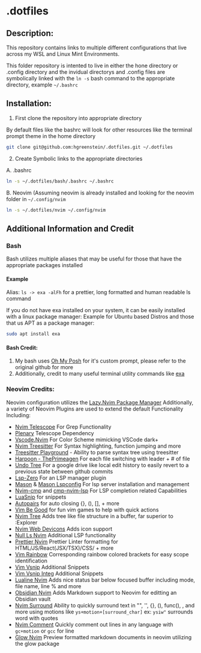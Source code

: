 # .dotfiles
## Description:
This repository contains links to multiple different configurations that live across my WSL and Linux Mint Environments. 

This folder repository is intented to live in either the hone directory or .config directory and the invidual directorys 
and .config files are symbolically linked with the `ln -s` bash command to the appropriate directory, example `~/.bashrc` 

## Installation:

1. First clone the repository into appropriate directory

By default files like the bashrc will look for other resources like the terminal prompt theme in the home directory

```bash
git clone git@github.com:hgreenstein/.dotfiles.git ~/.dotfiles
```
2. Create Symbolic links to the appropriate directories
   
A. .bashrc
```bash
ln -s ~/.dotfiles/bash/.bashrc ~/.bashrc
```
B. Neovim (Assuming neovim is already installed and looking for the neovim folder in `~/.config/nvim`
```bash
ln -s ~/.dotfiles/nvim ~/.config/nvim 
```

## Additional Information and Credit

### Bash
Bash utilizes multiple aliases that may be useful for those that have the appropriate packages installed
#### Example
Alias: `ls -> exa -alFh` for a prettier, long formatted and human readable ls command

If you do not have exa installed on your system, it can be easily installed with a linux package manager:
Example for Ubuntu based Distros and those that us APT as a package manager:
```bash
sudo apt install exa
```

#### Bash Credit:
1. My bash uses [Oh My Posh](https://github.com/jandedobbeleer/oh-my-posh) for it's custom prompt, please refer to the original github for more 
2. Additionally, credit to many useful terminal utility commands like [exa](https://github.com/ogham/exa) 

### Neovim Credits:
Neovim configuration utilizes the [Lazy.Nvim Package Manager](https://github.com/folke/lazy.nvim)
Additionally, a variety of Neovim Plugins are used to extend the default Functionality Including:
- [Nvim Telescope](https://github.com/nvim-telescope/telescope.nvim) For Grep Functionality
- [Plenary](https://github.com/nvim-lua/plenary.nvim) Telescope Dependency
- [Vscode.Nvim](https://github.com/Mofiqul/vscode.nvim) For Color Scheme mimicking VSCode dark+ 
- [Nvim Treesitter](https://github.com/nvim-treesitter/nvim-treesitter) For Syntax highlighting, function jumping and more
- [Treesitter Playground](https://github.com/nvim-treesitter/playground) - Ability to parse syntax tree using treesitter
- [Harpoon - ThePrimeagen](https://github.com/theprimeagen/harpoon) For each file switching with leader + # of file
- [Undo Tree](https://github.com/mbbill/undotree) For a google drive like local edit history to easily revert to a previous state between github commits
- [Lsp-Zero](https://github.com/VonHeikemen/lsp-zero.nvim) For an LSP manager plugin
- [Mason](https://github.com/williamboman/mason.nvim) & [Mason Lspconfig](https://github.com/williamboman/mason-lspconfig.nvim) For lsp server installation and management
- [Nvim-cmp](https://github.com/hrsh7th/nvim-cmp) and [cmp-nvim-lsp](https://github.com/hrsh7th/cmp-nvim-lsp) For LSP completion related Capabilities
- [LuaSnip](https://github.com/L3MON4D3/LuaSnip) for snippets
- [Autopairs](https://github.com/windwp/nvim-autopairs) for auto closing {}, (), [], + more
- [Vim Be Good](https://github.com/ThePrimeagen/vim-be-good) for fun vim games to help with quick actions
- [Nvim Tree](https://github.com/nvim-tree/nvim-tree.lua) Adds tree like file structure in a buffer, far superior to :Explorer
- [Nvim Web Devicons](https://github.com/nvim-tree/nvim-web-devicons) Adds icon support 
- [Null Ls Nvim](https://github.com/jose-elias-alvarez/null-ls.nvim) Additional LSP functionality
- [Prettier Nvim](https://github.com/MunifTanjim/prettier.nvim) Prettier Linter formatting for HTML/JS/React(JSX/TSX)/CSS/ + more
- [Vim Rainbow](https://github.com/frazrepo/vim-rainbow) Corresponding rainbow colored brackets for easy scope identification
- [Vim Vsnip](https://github.com/hrsh7th/vim-vsnip) Additional Snippets
- [Vim Vsnip Integ](https://github.com/hrsh7th/vim-vsnip-integ) Additional Snippets
- [Lualine Nvim](https://github.com/nvim-lualine/lualine.nvim) Adds nice status bar below focused buffer including mode, file name, line % and more
- [Obsidian Nvim](https://github.com/epwalsh/obsidian.nvim) Adds Markdown support to Neovim for editting an Obsidian vault 
- [Nvim Surround](https://github.com/kylechui/nvim-surround) Ability to quickly surround text in "", '', {}, (), func(), <tag></tag>, and more using motions like `ys+motion+[surround_char]` ex: `ysiw"` surrounds word with quotes
- [Nvim Comment](https://github.com/terrortylor/nvim-comment) Quickly comment out lines in any language with `gc+motion` or `gcc` for line
- [Glow Nvim](https://github.com/ellisonleao/glow.nvim) Preview formatted markdown documents in neovim utilizing the glow package 
